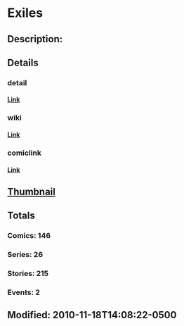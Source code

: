 # Exiles
## Description: 
## Details
### detail
#### [Link](http://marvel.com/characters/647/exiles?utm_campaign=apiRef&utm_source=225578a89fc76f3d20fbffda5d17a88d)
### wiki
#### [Link](http://marvel.com/universe/Exiles_(Omniverse)?utm_campaign=apiRef&utm_source=225578a89fc76f3d20fbffda5d17a88d)
### comiclink
#### [Link](http://marvel.com/comics/characters/1009294/exiles?utm_campaign=apiRef&utm_source=225578a89fc76f3d20fbffda5d17a88d)
## [Thumbnail](http://i.annihil.us/u/prod/marvel/i/mg/f/c0/4ce59fbab92f5.jpg)
## Totals
### Comics: 146
### Series: 26
### Stories: 215
### Events: 2
## Modified: 2010-11-18T14:08:22-0500